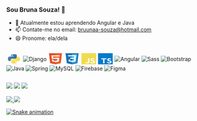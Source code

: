 ### Sou Bruna Souza! 👋
- 🌱 Atualmente estou aprendendo Angular e Java
- 📫 Contate-me no email: bruunaa-souza@hotmail.com
- 😄 Pronome: ela/dela

<div style="display: inline_block"><br>
 <img align="center" alt="Python" height="30" width="40" src="https://raw.githubusercontent.com/devicons/devicon/master/icons/python/python-original.svg">
 <img align="center" alt="Django" height="30" width="40"  src="https://cdn.jsdelivr.net/gh/devicons/devicon/icons/django/django-plain.svg" />
 <img align="center" alt="HTML" height="30" width="40" src="https://raw.githubusercontent.com/devicons/devicon/master/icons/html5/html5-original.svg">
 <img align="center" alt="CSS" height="30" width="40" src="https://raw.githubusercontent.com/devicons/devicon/master/icons/css3/css3-original.svg">
 <img align="center" alt="Js" height="30" width="40" src="https://raw.githubusercontent.com/devicons/devicon/master/icons/javascript/javascript-plain.svg">
 <img align="center" alt="Ts" height="30" width="40" src="https://raw.githubusercontent.com/devicons/devicon/master/icons/typescript/typescript-plain.svg">
 <img align="center" alt="Angular" height="30" width="40" src="https://cdn.jsdelivr.net/gh/devicons/devicon/icons/angularjs/angularjs-original.svg" />
 <img align="center" alt="Sass" height="30" width="40"src="https://cdn.jsdelivr.net/gh/devicons/devicon/icons/sass/sass-original.svg" />
 <img align="center" alt="Bootstrap" height="30" width="40" src="https://cdn.jsdelivr.net/gh/devicons/devicon/icons/bootstrap/bootstrap-original.svg" />
 <img align="center" alt="Java" height="30" width="40" src="https://cdn.jsdelivr.net/gh/devicons/devicon/icons/java/java-original.svg" />
 <img align="center" alt="Spring" height="30" width="40" src="https://cdn.jsdelivr.net/gh/devicons/devicon/icons/spring/spring-original.svg" />
 <img align="center" alt="MySQL" height="30" width="40" src="https://cdn.jsdelivr.net/gh/devicons/devicon/icons/mysql/mysql-original.svg" />
 <img align="center" alt="Firebase" height="30" width="40"  src="https://cdn.jsdelivr.net/gh/devicons/devicon/icons/firebase/firebase-plain.svg" />
 <img align="center" alt="Figma" height="30" width="40"  src="https://cdn.jsdelivr.net/gh/devicons/devicon/icons/figma/figma-original.svg" />
          
          

 ##

<div> 
  <a href="https://www.instagram.com/brubis_b/" target="_blank"><img src="https://img.shields.io/badge/-Instagram-%23E4405F?style=for-the-badge&logo=instagram&logoColor=white" target="_blank"></a>
  <a href = "mailto:brubis300s@gmail.com"><img src="https://img.shields.io/badge/-Gmail-%23333?style=for-the-badge&logo=gmail&logoColor=white" target="_blank"></a>
  <a href="https://www.linkedin.com/in/bruna-souza-0567b7162" target="_blank"><img src="https://img.shields.io/badge/-LinkedIn-%230077B5?style=for-the-badge&logo=linkedin&logoColor=white" target="_blank"></a> 
</div><br>

<div>
<a href="https://github.com/Bruunaa">
<img height="180em" src="https://github-readme-stats.vercel.app/api/top-langs/?username=bruunaa&layout=compact&langs_count=7&theme=dracula"/>
<img height="180em" src="https://github-readme-stats.vercel.app/api?username=bruunaa&show_icons=true&theme=dracula&include_all_commits=true&count_private=true"/>
</div>

</div>

![Snake animation](https://github.com/Bruunaa/Bruunaa/blob/output/github-contribution-grid-snake.svg)
